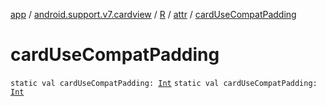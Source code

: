 [app](../../../index.md) / [android.support.v7.cardview](../../index.md) / [R](../index.md) / [attr](index.md) / [cardUseCompatPadding](./card-use-compat-padding.md)

# cardUseCompatPadding

`static val cardUseCompatPadding: `[`Int`](https://kotlinlang.org/api/latest/jvm/stdlib/kotlin/-int/index.html)
`static val cardUseCompatPadding: `[`Int`](https://kotlinlang.org/api/latest/jvm/stdlib/kotlin/-int/index.html)